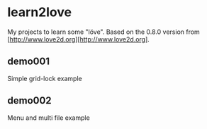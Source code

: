 # learn2love

My projects to learn some "löve".
Based on the 0.8.0 version from [http://www.love2d.org][http://www.love2d.org].

## demo001
Simple grid-lock example

## demo002
Menu and multi file example
